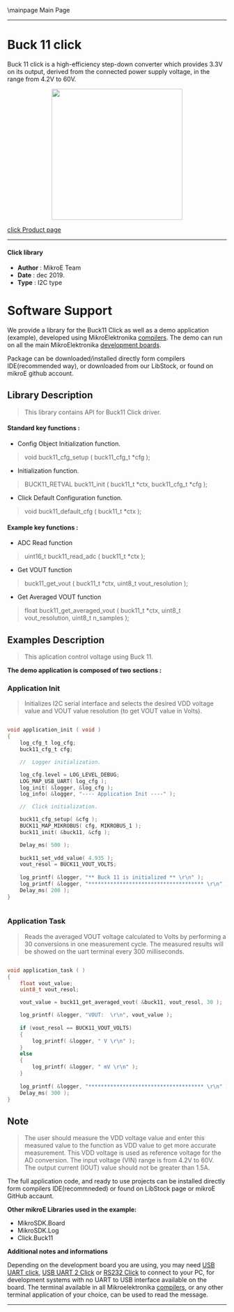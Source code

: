 \mainpage Main Page
 
 

---
# Buck 11 click

Buck 11 click is a high-efficiency step-down converter which provides 3.3V on its output, derived from the connected power supply voltage, in the range from 4.2V to 60V. 

<p align="center">
  <img src="https://download.mikroe.com/images/click_for_ide/buck11_click.png" height=300px>
</p>

[click Product page](<https://www.mikroe.com/buck-11-click>)

---


#### Click library 

- **Author**        : MikroE Team
- **Date**          : dec 2019.
- **Type**          : I2C type


# Software Support

We provide a library for the Buck11 Click 
as well as a demo application (example), developed using MikroElektronika 
[compilers](https://shop.mikroe.com/compilers). 
The demo can run on all the main MikroElektronika [development boards](https://shop.mikroe.com/development-boards).

Package can be downloaded/installed directly form compilers IDE(recommended way), or downloaded from our LibStock, or found on mikroE github account. 

## Library Description

> This library contains API for Buck11 Click driver.

#### Standard key functions :

- Config Object Initialization function.
> void buck11_cfg_setup ( buck11_cfg_t *cfg ); 
 
- Initialization function.
> BUCK11_RETVAL buck11_init ( buck11_t *ctx, buck11_cfg_t *cfg );

- Click Default Configuration function.
> void buck11_default_cfg ( buck11_t *ctx );


#### Example key functions :

- ADC Read function
> uint16_t buck11_read_adc ( buck11_t *ctx );
 
- Get VOUT function
> buck11_get_vout ( buck11_t *ctx, uint8_t vout_resolution );

- Get Averaged VOUT function
> float buck11_get_averaged_vout ( buck11_t *ctx, uint8_t vout_resolution, uint8_t n_samples );

## Examples Description

> This aplication control voltage using Buck 11.

**The demo application is composed of two sections :**

### Application Init 

> Initializes I2C serial interface and selects the desired VDD voltage value
> and VOUT value resolution (to get VOUT value in Volts).

```c

void application_init ( void )
{
    log_cfg_t log_cfg;
    buck11_cfg_t cfg;

    //  Logger initialization.

    log_cfg.level = LOG_LEVEL_DEBUG;
    LOG_MAP_USB_UART( log_cfg );
    log_init( &logger, &log_cfg );
    log_info( &logger, "---- Application Init ----" );

    //  Click initialization.

    buck11_cfg_setup( &cfg );
    BUCK11_MAP_MIKROBUS( cfg, MIKROBUS_1 );
    buck11_init( &buck11, &cfg );

    Delay_ms( 500 );
    
    buck11_set_vdd_value( 4.935 );
    vout_resol = BUCK11_VOUT_VOLTS;
    
    log_printf( &logger, "** Buck 11 is initialized ** \r\n" );
    log_printf( &logger, "************************************* \r\n" );
    Delay_ms( 200 );
}
  
```

### Application Task

> Reads the averaged VOUT voltage calculated to Volts by performing a 30 conversions
> in one measurement cycle. The measured results will be showed on the uart terminal every 300 milliseconds.

```c

void application_task ( )
{
    float vout_value;
    uint8_t vout_resol;

    vout_value = buck11_get_averaged_vout( &buck11, vout_resol, 30 );

    log_printf( &logger, "VOUT:  \r\n", vout_value );
    
    if (vout_resol == BUCK11_VOUT_VOLTS)
    {
        log_printf( &logger, " V \r\n" );
    }
    else
    {
        log_printf( &logger, " mV \r\n" );
    }
    
    log_printf( &logger, "************************************* \r\n" );
    Delay_ms( 300 );
}

```

## Note

> The user should measure the VDD voltage value and enter this measured value to the function as VDD value to get
> more accurate measurement. This VDD voltage is used as reference voltage for the AD conversion.
> The input voltage (VIN) range is from 4.2V to 60V.
> The output current (IOUT) value should not be greater than 1.5A.

The full application code, and ready to use projects can be  installed directly form compilers IDE(recommneded) or found on LibStock page or mikroE GitHub accaunt.

**Other mikroE Libraries used in the example:** 

- MikroSDK.Board
- MikroSDK.Log
- Click.Buck11

**Additional notes and informations**

Depending on the development board you are using, you may need 
[USB UART click](https://shop.mikroe.com/usb-uart-click), 
[USB UART 2 Click](https://shop.mikroe.com/usb-uart-2-click) or 
[RS232 Click](https://shop.mikroe.com/rs232-click) to connect to your PC, for 
development systems with no UART to USB interface available on the board. The 
terminal available in all Mikroelektronika 
[compilers](https://shop.mikroe.com/compilers), or any other terminal application 
of your choice, can be used to read the message.



---
